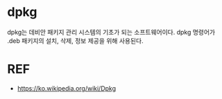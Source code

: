 # dpkg

dpkg는 데비안 패키지 관리 시스템의 기초가 되는 소프트웨어이다. dpkg 명령어가 .deb 패키지의 설치, 삭제, 정보 제공을 위해 사용된다.




# REF

- https://ko.wikipedia.org/wiki/Dpkg